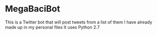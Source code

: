 # MegaBaciBot
This is a Twitter bot that will post tweets from a list of them I have already made up in my personal files
It uses Python 2.7
